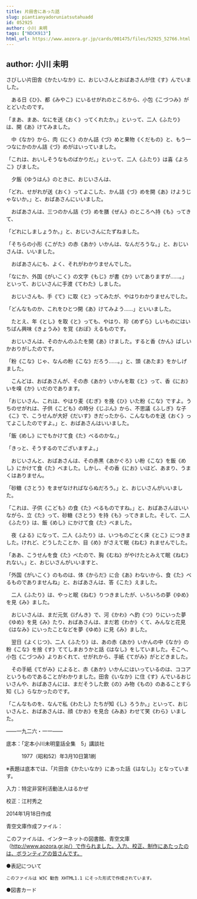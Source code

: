 ```yaml
---
title: 片田舎にあった話
slug: piantianyadoruniatsutahuadd
id: 052925
author: 小川 未明
tags: ["NDCK913"]
html_url: https://www.aozora.gr.jp/cards/001475/files/52925_52766.html
---
```


## author: 小川 未明

さびしい片田舎《かたいなか》に、おじいさんとおばあさんが住《す》んでいました。

　ある日《ひ》、都《みやこ》にいるせがれのところから、小包《こづつみ》がとどいたのです。

「まあ、まあ、なにを送《おく》ってくれたか。」といって、二人《ふたり》は、開《あ》けてみました。

　中《なか》から、肉《にく》のかん詰《づ》めと果物《くだもの》と、もう一つなにかのかん詰《づ》めがはいっていました。

「これは、おいしそうなものばかりだ。」といって、二人《ふたり》は喜《よろこ》びました。

　夕飯《ゆうはん》のときに、おじいさんは、

「どれ、せがれが送《おく》ってよこした、かん詰《づ》めを開《あ》けようじゃないか。」と、おばあさんにいいました。

　おばあさんは、三つのかん詰《づ》めを膳《ぜん》のところへ持《も》ってきて、

「どれにしましょうか。」と、おじいさんにたずねました。

「そちらの小形《こがた》の赤《あか》いかんは、なんだろうな。」と、おじいさんは、いいました。

　おばあさんにも、よく、それがわかりませんでした。

「なにか、外国《がいこく》の文字《もじ》が書《か》いてありますが……。」といって、おじいさんに手渡《てわた》しました。

　おじいさんも、手《て》に取《と》ってみたが、やはりわかりませんでした。

「どんなものか、これをひとつ開《あ》けてみよう……」といいました。

　たとえ、年《とし》を取《と》っても、やはり、珍《めずら》しいものにはいちばん興味《きょうみ》を覚《おぼ》えるものです。

　おじいさんは、そのかんのふたを開《あ》けました。すると香《かん》ばしいかおりがしたのです。

「粉《こな》じゃ、なんの粉《こな》だろう……。」と、頭《あたま》をかしげました。

　こんどは、おばあさんが、その赤《あか》いかんを取《と》って、香《にお》いを嗅《か》いだのであります。

「おじいさん、これは、やはり麦《むぎ》を挽《ひ》いた粉《こな》ですよ。うちのせがれは、子供《こども》の時分《じぶん》から、不思議《ふしぎ》な子《こ》で、こうせんが大好《だいす》きだったから、こんなものを送《おく》ってよこしたのですよ。」と、おばあさんはいいました。

「飯《めし》にでもかけて食《た》べるのかな。」

「きっと、そうするのでございますよ。」

　おじいさんと、おばあさんは、その赤黒《あかぐろ》い粉《こな》を飯《めし》にかけて食《た》べました。しかし、その香《にお》いほど、あまり、うまくはありません。

「砂糖《さとう》をまぜなければならぬだろう。」と、おじいさんがいいました。

「これは、子供《こども》の食《た》べるものですね。」と、おばあさんはいいながら、立《た》って、砂糖《さとう》を持《も》ってきました。そして、二人《ふたり》は、飯《めし》にかけて食《た》べました。

　夜《よる》になって、二人《ふたり》は、いつものごとく床《とこ》につきました。けれど、どうしたことか、目《め》がさえて眠《ねむ》れませんでした。

「ああ、こうせんを食《た》べたので、胸《むね》がやけたとみえて眠《ねむ》れない。」と、おじいさんがいいますと、

「外国《がいこく》のものは、体《からだ》に合《あ》わないから、食《た》べるものでありませんね」と、おばあさんは、答《こた》えました。

　二人《ふたり》は、やっと眠《ねむ》りつきましたが、いろいろの夢《ゆめ》を見《み》ました。

　おじいさんは、まだ元気《げんき》で、河《かわ》へ釣《つ》りにいった夢《ゆめ》を見《み》たり、おばあさんは、まだ若《わか》くて、みんなと花見《はなみ》にいったことなどを夢《ゆめ》に見《み》ました。

　翌日《よくじつ》、二人《ふたり》は、あの赤《あか》いかんの中《なか》の粉《こな》を捨《す》ててしまおうかと話《はなし》をしていました。そこへ、小包《こづつみ》よりおくれて、せがれから、手紙《てがみ》がとどきました。

　その手紙《てがみ》によると、赤《あか》いかんにはいっているのは、ココアというものであることがわかりました。田舎《いなか》に住《す》んでいるおじいさんや、おばあさんには、まだそうした飲《の》み物《もの》のあることすら知《し》らなかったのです。

「こんなものを、なんで私《わたし》たちが知《し》ろうか。」といって、おじいさんと、おばあさんは、顔《かお》を見合《みあ》わせて笑《わら》いました。

――一九二六・一一――













底本：「定本小川未明童話全集　5」講談社

　　　1977（昭和52）年3月10日第1刷

※表題は底本では、「片田舎《かたいなか》にあった話《はなし》」となっています。

入力：特定非営利活動法人はるかぜ

校正：江村秀之

2014年1月18日作成

青空文庫作成ファイル：

このファイルは、インターネットの図書館、青空文庫（http://www.aozora.gr.jp/）で作られました。入力、校正、制作にあたったのは、ボランティアの皆さんです。











●表記について


	このファイルは W3C 勧告 XHTML1.1 にそった形式で作成されています。







●図書カード